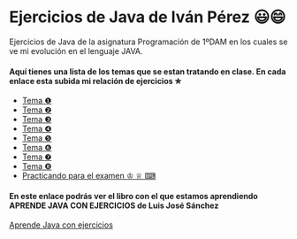﻿# Ejercicios de Java de Iván Pérez 😃😄

Ejercicios de Java de la asignatura Programación de 1ºDAM en los cuales se ve mi evolución en el lenguaje JAVA.

#### Aquí tienes una lista de los temas que se estan tratando en clase. En cada enlace esta subida mi relación de ejercicios ✮



* [Tema ❶](https://github.com/ivanperezmolina/ejercicios-de-java/tree/master/Tema01)
* [Tema ❷](https://github.com/ivanperezmolina/ejercicios-de-java/tree/master/Tema02)
* [Tema ❸](https://github.com/ivanperezmolina/ejercicios-de-java/tree/master/Tema03)
* [Tema ❹](https://github.com/ivanperezmolina/ejercicios-de-java/tree/master/Tema04)
* [Tema ❺](https://github.com/ivanperezmolina/ejercicios-de-java/tree/master/Tema05)
* [Tema ❻](https://github.com/ivanperezmolina/ejercicios-de-java/tree/master/Tema06)
* [Tema ❼](https://github.com/ivanperezmolina/ejercicios-de-java/tree/master/Tema07)
* [Tema ❽](https://github.com/ivanperezmolina/ejercicios-de-java/tree/master/Tema08)
* [Practicando para el examen ♔ ♕ ⌨](https://github.com/ivanperezmolina/ejercicios-de-java/tree/master/Practicando%20para%20Examen)

#### En este enlace podrás ver el libro con el que estamos aprendiendo APRENDE JAVA CON EJERCICIOS de Luis José Sánchez

[Aprende Java con ejercicios](https://leanpub.com/aprendejava/)

